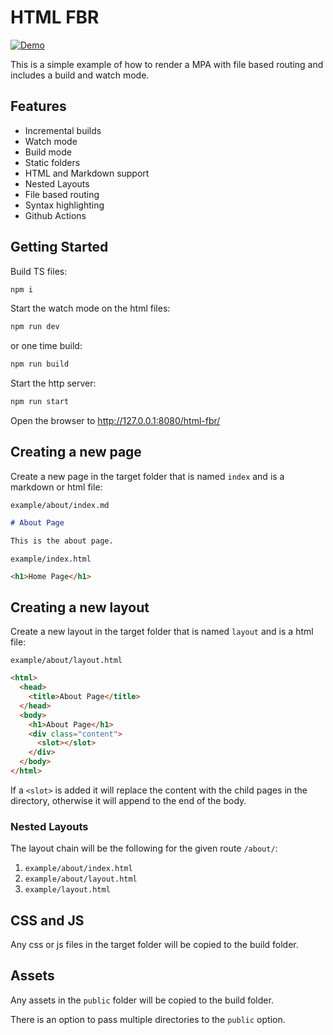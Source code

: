 # HTML FBR

[![Demo](https://github.com/rodydavis/html-fbr/actions/workflows/demo.yml/badge.svg)](https://github.com/rodydavis/html-fbr/actions/workflows/demo.yml)

This is a simple example of how to render a MPA with file based routing and includes a build and watch mode.

## Features

- Incremental builds
- Watch mode
- Build mode
- Static folders
- HTML and Markdown support
- Nested Layouts
- File based routing
- Syntax highlighting
- Github Actions

## Getting Started

Build TS files:

```bash
npm i
```

Start the watch mode on the html files:

```bash
npm run dev
```

or one time build:

```bash
npm run build
```

Start the http server:

```bash
npm run start
```

Open the browser to http://127.0.0.1:8080/html-fbr/

## Creating a new page

Create a new page in the target folder that is named `index` and is a markdown or html file:

`example/about/index.md`

```markdown
# About Page

This is the about page.
```

`example/index.html`

```html
<h1>Home Page</h1>
```

## Creating a new layout

Create a new layout in the target folder that is named `layout` and is a html file:

`example/about/layout.html`

```html
<html>
  <head>
    <title>About Page</title>
  </head>
  <body>
    <h1>About Page</h1>
    <div class="content">
      <slot></slot>
    </div>
  </body>
</html>
```

If a `<slot>` is added it will replace the content with the child pages in the directory, otherwise it will append to the end of the body.

### Nested Layouts

The layout chain will be the following for the given route `/about/`:

1. `example/about/index.html`
2. `example/about/layout.html`
3. `example/layout.html`

## CSS and JS

Any css or js files in the target folder will be copied to the build folder.

## Assets

Any assets in the `public` folder will be copied to the build folder.

There is an option to pass multiple directories to the `public` option.
